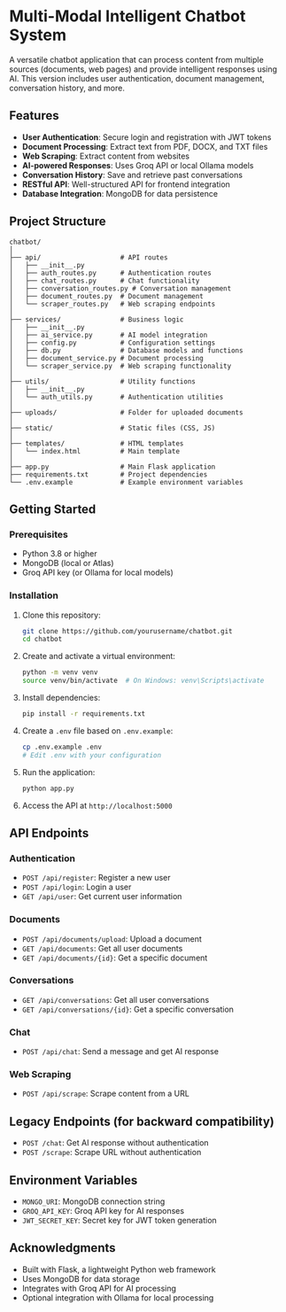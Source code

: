 # Multi-Modal Intelligent Chatbot System

A versatile chatbot application that can process content from multiple sources (documents, web pages) and provide intelligent responses using AI. This version includes user authentication, document management, conversation history, and more.

## Features

- **User Authentication**: Secure login and registration with JWT tokens
- **Document Processing**: Extract text from PDF, DOCX, and TXT files
- **Web Scraping**: Extract content from websites
- **AI-powered Responses**: Uses Groq API or local Ollama models
- **Conversation History**: Save and retrieve past conversations
- **RESTful API**: Well-structured API for frontend integration
- **Database Integration**: MongoDB for data persistence

## Project Structure

```
chatbot/
│
├── api/                    # API routes
│   ├── __init__.py
│   ├── auth_routes.py      # Authentication routes
│   ├── chat_routes.py      # Chat functionality
│   ├── conversation_routes.py # Conversation management
│   ├── document_routes.py  # Document management
│   └── scraper_routes.py   # Web scraping endpoints
│
├── services/               # Business logic
│   ├── __init__.py
│   ├── ai_service.py       # AI model integration
│   ├── config.py           # Configuration settings
│   ├── db.py               # Database models and functions
│   ├── document_service.py # Document processing
│   └── scraper_service.py  # Web scraping functionality
│
├── utils/                  # Utility functions
│   ├── __init__.py
│   └── auth_utils.py       # Authentication utilities
│
├── uploads/                # Folder for uploaded documents
│
├── static/                 # Static files (CSS, JS)
│
├── templates/              # HTML templates
│   └── index.html          # Main template
│
├── app.py                  # Main Flask application
├── requirements.txt        # Project dependencies
└── .env.example            # Example environment variables
```

## Getting Started

### Prerequisites

- Python 3.8 or higher
- MongoDB (local or Atlas)
- Groq API key (or Ollama for local models)

### Installation

1. Clone this repository:
   ```bash
   git clone https://github.com/yourusername/chatbot.git
   cd chatbot
   ```

2. Create and activate a virtual environment:
   ```bash
   python -m venv venv
   source venv/bin/activate  # On Windows: venv\Scripts\activate
   ```

3. Install dependencies:
   ```bash
   pip install -r requirements.txt
   ```

4. Create a `.env` file based on `.env.example`:
   ```bash
   cp .env.example .env
   # Edit .env with your configuration
   ```

5. Run the application:
   ```bash
   python app.py
   ```

6. Access the API at `http://localhost:5000`

## API Endpoints

### Authentication
- `POST /api/register`: Register a new user
- `POST /api/login`: Login a user
- `GET /api/user`: Get current user information

### Documents
- `POST /api/documents/upload`: Upload a document
- `GET /api/documents`: Get all user documents
- `GET /api/documents/{id}`: Get a specific document

### Conversations
- `GET /api/conversations`: Get all user conversations
- `GET /api/conversations/{id}`: Get a specific conversation

### Chat
- `POST /api/chat`: Send a message and get AI response

### Web Scraping
- `POST /api/scrape`: Scrape content from a URL

## Legacy Endpoints (for backward compatibility)
- `POST /chat`: Get AI response without authentication
- `POST /scrape`: Scrape URL without authentication

## Environment Variables

- `MONGO_URI`: MongoDB connection string
- `GROQ_API_KEY`: Groq API key for AI responses
- `JWT_SECRET_KEY`: Secret key for JWT token generation

## Acknowledgments

- Built with Flask, a lightweight Python web framework
- Uses MongoDB for data storage
- Integrates with Groq API for AI processing
- Optional integration with Ollama for local processing 